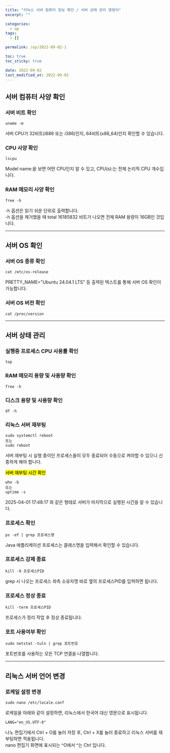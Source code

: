 ```yaml
---
title: "리눅스 서버 컴퓨터 정보 확인 / 서버 상태 관리 명령어"
excerpt: ""

categories:
  - op
tags:
  - []

permalink: /op/2022-09-02-1

toc: true
toc_sticky: true

date: 2022-09-02
last_modified_at: 2022-09-02
---
```


## 서버 컴퓨터 사양 확인

### 서버 비트 확인
```
uname -m
```
서버 CPU가 32비트(i686 또는 i386)인지, 64비트(x86_64)인지 확인할 수 있습니다.

### CPU 사양 확인
```
lscpu
```
Model name:을 보면 어떤 CPU인지 알 수 있고, CPU(s):는 전체 논리적 CPU 개수입니다.

### RAM 메모리 사양 확인
```
free -h
```
-h 옵션은 읽기 쉬운 단위로 출력합니다.  
-h 옵션을 제거했을 때 total 16185832 비트가 나오면 전체 RAM 용량이 16GB인 것입니다.

---

## 서버 OS 확인

### 서버 OS 종류 확인
```
cat /etc/os-release
```
PRETTY_NAME="Ubuntu 24.04.1 LTS" 등 출력된 텍스트를 통해 서버 OS 확인이 가능합니다.

### 서버 OS 버전 확인
```
cat /proc/version
```

---

## 서버 상태 관리

### 실행중 프로세스 CPU 사용률 확인
```
top
```

### RAM 메모리 용량 및 사용량 확인
```
free -h
```

### 디스크 용량 및 사용량 확인
```
df -h
```

### 리눅스 서버 재부팅
```
sudo systemctl reboot
또는
sudo reboot
```
서버 재부팅 시 실행 중이던 프로세스들이 모두 종료되어 수동으로 켜야할 수 있으니 신중하게 해야 합니다.

<mark>서버 재부팅 시간 확인</mark>
```
who -b
또는
uptime -s
```
2025-04-01 17:48:17 와 같은 형태로 서버가 마지막으로 실행된 시간을 알 수 있습니다.

### 프로세스 확인
```
ps -ef | grep 프로세스명
```
Java 애플리케이션 프로세스는 클래스명을 입력해서 확인할 수 있습니다.

### 프로세스 강제 종료
```
kill -9 프로세스PID
```
grep 시 나오는 프로세스 좌측 소유자명 바로 옆의 프로세스PID를 입력하면 됩니다.

### 프로세스 정상 종료
```
kill -term 프로세스PID
```
프로세스가 정리 작업 후 정상 종료됩니다.

### 포트 사용여부 확인
```
sudo netstat -tuln | grep 포트번호
```
포트번호를 사용하는 모든 TCP 연결을 나열합니다.

---

## 리눅스 서버 언어 변경

### 로케일 설정 변경
```
sudo nano /etc/locale.conf
```
로케일을 아래와 같이 설정하면, 리눅스에서 한국어 대신 영문으로 표시됩니다.
```
LANG="en_US.UTF-8"
```
나노 편집기에서 Ctrl + O를 눌러 저장 후, Ctrl + X를 눌러 종료하고 리눅스 서버를 재부팅하면 적용됩니다.  
nano 편집기 화면에 표시되는 ^O에서 ^는 Ctrl 입니다.
